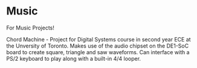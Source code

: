 # Music
For Music Projects!

Chord Machine - Project for Digital Systems course in second year ECE at the Unversity of Toronto.
Makes use of the audio chipset on the DE1-SoC board to create square, triangle and saw waveforms.
Can interface with a PS/2 keyboard to play along with a built-in 4/4 looper.
